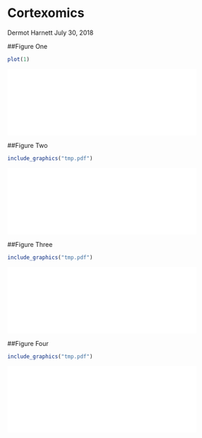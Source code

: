 Cortexomics
================
Dermot Harnett
July 30, 2018

<!-- ## R Markdown -->

<!-- This is an R Markdown document. Markdown is a simple formatting syntax for authoring HTML, PDF, and MS Word documents. For more details on using R Markdown see <http://rmarkdown.rstudio.com>. -->

\#\#Figure
One

``` r
plot(1)
```

<embed src="cortexomics_files/figure-gfm/fig1-1.pdf" title="caption" alt="caption" width="85%" type="application/pdf" />

\#\#Figure
Two

``` r
include_graphics("tmp.pdf")
```

<embed src="tmp.pdf" title="caption" alt="caption" width="85%" type="application/pdf" />

\#\#Figure
Three

``` r
include_graphics("tmp.pdf")
```

<embed src="tmp.pdf" title="caption" alt="caption" width="85%" type="application/pdf" />

\#\#Figure
Four

``` r
include_graphics("tmp.pdf")
```

<embed src="tmp.pdf" title="caption" alt="caption" width="85%" type="application/pdf" />

<!-- ```{r cars} -->

<!-- summary(cars) -->

<!-- ``` -->

<!-- ## Including Plots -->

<!-- You can also embed plots, for example: -->

<!-- ```{r pressure, echo=FALSE} -->

<!-- plot(pressure) -->

<!-- ``` -->

<!-- Note that the `echo = FALSE` parameter was added to the code chunk to prevent printing of the R code that generated the plot. -->
